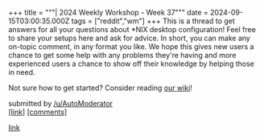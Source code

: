 +++
title = """| 2024 Weekly Workshop - Week 37"""
date = 2024-09-15T03:00:35.000Z
tags = ["reddit","wm"]
+++
This is a thread to get answers for all your questions about \*NIX desktop configuration! Feel free to share your setups here and ask for advice. In short, you can make any on-topic comment, in any format you like. We hope this gives new users a chance to get some help with any problems they're having and more experienced users a chance to show off their knowledge by helping those in need.

Not sure how to get started? Consider reading [our wiki](https://www.reddit.com/r/unixporn/wiki/index/)!

submitted by [/u/AutoModerator](https://www.reddit.com/user/AutoModerator)  
[\[link\]](https://www.reddit.com/r/unixporn/comments/1fh2ucr/2024_weekly_workshop_week_37/) [\[comments\]](https://www.reddit.com/r/unixporn/comments/1fh2ucr/2024_weekly_workshop_week_37/)

[link](https://www.reddit.com/r/unixporn/comments/1fh2ucr/2024_weekly_workshop_week_37/)
